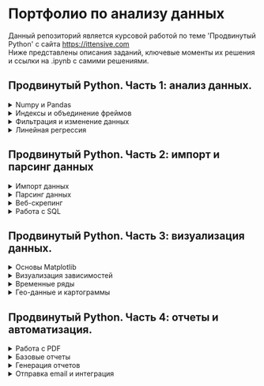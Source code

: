 # Портфолио по анализу данных

Данный репозиторий является курсовой работой по теме 'Продвинутый Python' с сайта https://ittensive.com  
Ниже представлены описания заданий, ключевые моменты их решения и ссылки на .ipynb с самими решениями. 




## Продвинутый Python. Часть 1: анализ данных.  
<details>
  <summary>Numpy и Pandas</summary>
  <details>
    <summary>Задание - импорт данных</summary>
    
Возьмите данные по вызовам пожарных служб в Москве за 2015-2019 годы. Получите из них фрейм данных (таблицу значений). По этому фрейму вычислите среднее значение вызовов пожарных машин в месяц в одном округе Москвы, округлив до целых.  
    
  </details>
  
[Решение:](6_python_advaced/1_analysis/task1.ipynb)
1. Из csv файла загружаем необходимые столбцы.
2. Проверяем названия округов и оставляем только 1е слово в нижнем регистре.
3. Для исправлений опечаток названий округов составляем словарь, где ключ-опечатка, а значения-правильные названия.
4. Исправляем оставшиеся опечатки, путем поиска опечаток в ключах словаря и замены их на значения.
5. Т.к. у нас одна запись за один месяц(не нужно отдельно считать количество месяцов), вычисляем среднее стандартной агрегатной функцией mean() по сгруппированным по округам данным. Получаем среднее количество вызовов в месяц(за все время ведения статистики) для каждого округа.
6. Среднее количество вызовов в месяц для одного(случайного) округа получаем путем усреднения из предыдущего пункта. 
  
</details>
 
  
 
<details>
  <summary>Индексы и объединение фреймов</summary>
  <details>
    <summary>Задание - данные из нескольких источников</summary>
    
Получите данные по безработице в Москве. Объедините эти данные индексами (Месяц/Год) с данными из предыдущего задания (вызовы пожарных) для Центральный административный округ. Найдите значение поля UnemployedMen в том месяце, когда было меньше всего вызовов в Центральном административном округе.
    
  </details>
  
[Решение:](6_python_advaced/1_analysis/task2.ipynb)
1. Из csv файлов загружаем необходимые столбцы.
2. Переиндексируем датафреймы и мержим их по индексам.
3. Оставляем данные только по ЦАО.
4. Прреиндексируем данные по количеству выховов и сортируем по ним.
5. Находим значение UnemployedMen для минимального индекса. 
  
</details>
 
<details>
  <summary>Фильтрация и изменение данных</summary>
  <details>
    <summary>Задание - выделение данных</summary>
    
Получите данные по безработице в Москве. Найдите, с какого года процент людей с ограниченными возможностями (UnemployedDisabled) среди всех безработных (UnemployedTotal) стал меньше 2%.
    
  </details>
  
[Решение:](6_python_advaced/1_analysis/task3.ipynb)
1. Из csv файла загружаем необходимые столбцы.
2. В датафрейм Years отбираем те записи, в которых доля безработных людей с ограниченными возможностями < 2%.
3. Находим минимальное значения года в датафрейме Years. 
  
</details>
 
<details>
  <summary>Линейная регрессия</summary>
  <details>
    <summary>Задание - предсказание на 2020 год</summary>
    
Возьмите данные по безработице в городе Москва. Сгруппируйте данные по годам, и, если в году меньше 6 значений, отбросьте эти годы. Постройте модель линейной регрессии по годам среднего значения отношения UnemployedDisabled к UnemployedTotal (процента людей с ограниченными возможностями) за месяц и ответьте, какое ожидается значение процента безработных инвалидов в 2020 году при сохранении текущей политики города Москвы?
    
  </details>
  
[Решение:](6_python_advaced/1_analysis/task4.ipynb)
1. Из csv файла загружаем необходимые столбцы.
2. Удалим года, по которым мало измерений и создадим массив вида год:доля безработных людей с ограниченными возможностями.
3. Создадим массивы с годами и доля безработных людей с ограниченными возможностями с формой подходящей для тренировки модели.
4. Построим линейную регрессию исходя из подготовленных данных и сделаем предсказание на 2020 год.
5. Построим график(scatter) известных данныи и на нем же отбразим полюченную регрессию. 
  
</details>
 
## Продвинутый Python. Часть 2: импорт и парсинг данных  
<details>
  <summary>Импорт данных</summary>
  <details>
    <summary>Задание - получение данных по API</summary>
    
Изучите API Геокодера Яндекса и получите ключ API для него в кабинете разработчика. Выполните запрос к API и узнайте долготу точки на карте (Point) для города Самара.
    
  </details>
  
[Решение:](6_python_advaced/2_import_and_parsing/task1.ipynb)
1. Введем api-ключ геокодера.
2. Выполним запрос к геокодеру вида 'Россия,+город+Самара&format=json'.
3. Проверим код ответа геокодера и преобразуем ответ в словать.
4. Получим из словаря код страны и название города.
5. Проверим, что код страны и название города - те что мы ищем и возьмем координаты этого объекта.
6. Выведем долготу.
  
</details>

<details>
  <summary>Парсинг данных</summary>
  <details>
    <summary>Задание - получение котировок акций</summary>
    
Получите данные по котировкам акций и найдите, по какому тикеру был максимальный рост числа сделок (в процентах) за 1 ноября 2019 года.
    
  </details>
  
[Решение:](6_python_advaced/2_import_and_parsing/task2.ipynb)
1. Выполним запрос к бирже и распарсим html ответа при помощи bs4.
2. Найдем таблицы по классу и отбросим лишние.
3. Создадим из таблицы датафрейм, в столбце с процентным изменением сделок исправим тире на знак '-' и уберем символ '%'.
4. Преобразуем этот столбец к float, найдем строку с максимальным значение в этом же столбце и выведим тикер. 
  
</details>

<details>
  <summary>Веб-скрепинг</summary>
  <details>
    <summary>Задание - парсинг интернет-магазина</summary>
    
Используя парсинг данных с маркетплейса beru.ru, найдите, на сколько литров отличается общий объем холодильников Саратов 263 и Саратов 452?
    
  </details>
  
[Решение:](6_python_advaced/2_import_and_parsing/task3.ipynb)
1. Создадим список с интересующими нас товарами.
2. Преобразуем этот список к списку регулярных выражений для поиска товаров в коде. Создадим регулярное выражение для поиска общего объема на странице товара. 
3. Создадим функцию get_link, которая принимает bs-объект(страница с товарами) и regexp(шаблон поиска товара) и возвращает относительную ссылку на товар. Если ссылка не найдена - возвращаем пустую строку.
4. Создадим функцию get_total_volume, которая принимает bs-объект(страница товара) и regexp(шаблон поиска объема) и возвращает объем или 0, если объем не найден.
5. Полючаем список локальных ссылок на все товары функцией get_link в цикле, не пустые значения ссылок преобразуем к абсолютным.
6. Прерходим по полученным ссылкам, парсим их, и находим объемы функцией get_total_volume.
7. Считаем разницу объемов. 
  
</details>

<details>
  <summary>Работа с SQL</summary>
  <details>
    <summary>Задание - загрузка результатов в БД</summary>
    
Соберите данные о моделях холодильников Саратов с маркетплейса beru.ru: URL, название, цена, размеры, общий объем, объем холодильной камеры. Создайте соответствующие таблицы в SQLite базе данных и загрузите полученные данные в таблицу beru_goods.
    
  </details>
  
[Решение:](6_python_advaced/2_import_and_parsing/task4.ipynb)
1. Создадим список c шаблонами(regexp) для поиска товаров.
2. Создадим функцию get_link, которая принимает bs-объект(страница с товарами) и regexp(шаблон поиска товара) и возвращает относительную ссылку на товар. Если ссылка не найдена - возвращаем пустую строку.
3. Создадим функцию get_features, которая принимает bs-объект(страница с товаром) и возвращает список характеристик.
4. Полючаем список локальных ссылок на все товары функцией get_link в цикле, преобразуем к абсолютным.
5. Для каждого найденного товара получим его характеристики функцией get_features.
6. Подключимся к БД и создадим таблицу.
7. Запишим в БД характеристики товаров.
8. Проверим, что данные записались в БД корректно, выполнив заррос на вывод всей таблицы.
  
</details>

## Продвинутый Python. Часть 3: визуализация данных.  
  
<details>
  <summary>Основы Matplotlib</summary>
  <details>
    <summary>Задание - типы визуализации данных</summary>
    
Загрузите данные по ЕГЭ за последние годы, выберите данные за 2018-2019 учебный год. Выберите тип диаграммы для отображения результатов по административному округу Москвы, постройте выбранную диаграмму для количества школьников, написавших ЕГЭ на 220 баллов и выше. Выберите тип диаграммы и постройте ее для районов Северо-Западного административного округа Москвы для количества школьников, написавших ЕГЭ на 220 баллов и выше.
    
  </details>
  
[Решение:](6_python_advaced/3_visualization/task1.ipynb)
1. Загрузим данные.
2. Выберем только интересные нам годы(2018-2019) и столбцы(округа, отличники), сгруппируем по адм. округам.
3. Построим bar-график количества отличников по округам.
4. Выберем только интересные нам годы(2018-2019) и столбцы(районы СЗАО, отличники), сгруппируем по районам.
5. Построим bar-график количества отличников по районам СЗАО.
  
</details>  
  
<details>
  <summary>Визуализация зависимостей</summary>
  <details>
    <summary>Задание - результаты марафона</summary>
    
Загрузите данные по итогам марафона. Приведите время половины и полной дистанции к секундам.  Найдите, данные каких серии данных коррелируют (используя диаграмму pairplot в Seaborn).  Найдите коэффициент корреляции этих серий данных, используя scipy.stats.pearsonr.  Постройте график jointplot для коррелирующих данных.
    
  </details>
  
[Решение:](6_python_advaced/3_visualization/task2.ipynb)
1. Загрузим данные, приведем результаты полумарафона и марафона к секундам.
2. Построим pairplot для данных, обнаружим положительную корреляцию между результатами полумарафона и марафона.
3. Коэффициент корреляции Пирсона между полумарафоном и марафоном.
4. Построим joinplot и просмотрим плотность распределений коррелирующих параметров.
  
</details>

<details>
  <summary>Временные ряды</summary>
  <details>
    <summary>Задание - скользящие средние на биржевых графиках</summary>
    
Используя данные индекса РТС за последние годы постройте отдельные графики закрытия (Close) индекса по дням за 2017, 2018, 2019 годы в единой оси X.  Добавьте на график экспоненциальное среднее за 20 дней для значения Max за 2017 год.  Найдите последнюю дату, когда экспоненциальное среднее максимального дневного значения (Max) в 2017 году было больше, чем соответствующее значение Close в 2019 году (это последнее пересечение графика за 2019 год и графика для среднего за 2017 год).
    
  </details>
  
[Решение:](6_python_advaced/3_visualization/task3.ipynb)
1. Загрузим данные индекса РТС за последние годы, приведем дату к типу datetime, обогатим данные номером дня в году.
2. Создадим холст и оси, где по X-порядковый номер дня в году. 
3. Отобразим уровни закрытия индекса РТС за 2017-2019г от номера дня в году(все 3 графика на одном и том же отрезке по X).
4. Посчитаем скользящее среднее за 20 дней в 2017г. и отобразим его рядом с остальными графиками.
5. Найдем последнюю дату, когда скользящее среднее 20 дней в 2017г. было меньше уровня закрытия в 2019г
  
</details>

<details>
  <summary>Гео-данные и картограммы</summary>
  <details>
    <summary>Задание - объекты культурного наследия России</summary>
    
Изучите набор данных по объектам культурного наследия России (в виде gz-архива) и постройте фоновую картограмму по количеству объектов в каждом регионе России, используя гео-данные. Выведите для каждого региона количество объектов в нем.  Посчитайте число объектов культурного наследия в Татарстане.
    
  </details>
  
[Решение:](6_python_advaced/3_visualization/task4.ipynb)
1. Установим geopandas.
2. Прочитаем геоданные и приведем их к проекции у которой нет проблем с регионами РФ в западном полушарии(epsg:5940).
3. Прочитаем данные по объектам культурного наследия, оставим только необходимые столбцы.
4. Создадим новые стобцы Area(по ним будем сливать датафреймы), в которых будут названия регионов в нижнем регистре.
5. Проверим не совпадающие названия регионов между датафреймами(посчитаем разности множеств).
6. Подготовим словарь исправлений, где ключ-'не правильное' название, а значение 'правильное', для столбца Area датафрейма с геоданными.
7. Исправим значения Area датафрейма с геоданными и убедимся в полном совпадении уникальных значений с этим же столбцом датафрейма культурных объектов.
8. Смерджим эти датафреймы по столбцам Area в датафрей data.
9. Построим фоновую градиентную картограмму количества объектов культурного наследия по субьектам РФ и выведим соответствующее количество в центре субьекта.
10. В датафрейме data найдем запись с республикой Татарстан и получим из нее количество объектов в Татарстане. 
  
</details>

## Продвинутый Python. Часть 4: отчеты и автоматизация.  
<details>
  <summary>Работа с PDF</summary>
  <details>
    <summary>Задание - сборка PDF документа</summary>
    
Используя данные по посещаемости библиотек в районах Москвы постройте круговую диаграмму суммарной посещаемости (NumOfVisitors) 20 наиболее популярных районов Москвы. Создайте PDF отчет  используя файл как первую страницу. На второй странице выведите итоговую диаграмму, самый популярный район Москвы и число посетителей библиотек в нем.
    
  </details>
  
[Решение:]6_python_advaced/4_reports%2Fand%2Fautomation/task1.ipynb)
1. Скачаем титульную страницу, шрифт и установим необходимые модули.
2. Загрузим данные, отбросим не нужные столбцы.
3. Создадим поле District с легкочитабельным названием района.
4. Сгруппируем данные по названиям районов, проссумируем посетителей по группам, отсортируем по суммам посетителей, возьмем топ-20 районов.
5. Построим pie-диаграмму по 20 самым 'читающим' районам с указанием % доли для каждого района и сохраним ее в файл.
6. Создадим PDF страницу с диаграммой и сохраним ее в файл.
7. Создадим список из отдельных PDF для слияния, добавим метаданные, сольем страницы и сохраним как отдельный PDF файл.
  
</details>

<details>
  <summary>Базовые отчеты</summary>
  <details>
    <summary>Задание - геральдические символы Москвы</summary>
    
Сгенерируйте PDF документ из списка флагов и гербов районов Москвы. На каждой странице документа выведите название геральдического символа (Name), его описание (Description) и его изображение (Picture). 
    
  </details>
  
[Решение:](6_python_advaced/4_reports%2Fand%2Fautomation/task2.ipynb)
1. Скачаем, шрифт и установим необходимые модули.
2. Создадим функцию add_page, которая создает новую страницу и размещает там название, герб и его описание. Эта функция скачивает герб с сайта op.mos.ru через http прокси.
3. Создадим функцию split_line, которая нарезает описание на строки нужной длины(чтобы они не вылезли за края PDF документа), в зависимости от размера шрифта.
4. Создадим служебные функции line_len и line_offset как вспомогательные для split_line.
5. Загружаем данные, создаем титульный лист(PDF).
6. К титульнуму листу добавляем страницы создаваемые функцией add_page.
7. Сохраняем многостраничный PDF целиком.
  
</details>

<details>
  <summary>Генерация отчетов</summary>
  <details>
    <summary>Задание - многостраничный отчет</summary>
    
Используя данные по активностям в парках Москвы создайте PDF отчет, в котором выведите:      Диаграмму распределения числа активностей по паркам, топ10 самых активных;      Таблицу активностей по всем паркам в виде Активность-Расписание-Парк.
    
  </details>
  
[Решение:](6_python_advaced/4_reports%2Fand%2Fautomation/task2.ipynb)
1. Установим wkhtmltopdf и pdfkit.
2. Составим html шаблон отчета.
3. Загрузим данные по паркам, отбросим лишние столбцы, извлечем названия парков.
4. Построим bar и line диаграммы активностей по паркам.
5. Преобразуем диаграмму в ascii.
6. Отрендерим html шаблон вставив туда картинку и таблицу полученную из датафрейма.
7. Создадим из html документа PDF и сохрание его.
  
</details>

<details>
  <summary>Отправка email и интеграция</summary>
  <details>
    <summary>Задание - объекты культурного наследия России</summary>
    
Соберите отчет по результатам ЕГЭ в 2018-2019 году и отправьте его в HTML формате по адресу support@ittensive.com, используя только Python.  В отчете должно быть:      общее число отличников (учеников, получивших более 220 баллов по ЕГЭ в Москве),     распределение отличников по округам Москвы,     название школы с лучшими результатами по ЕГЭ в Москве.  Диаграмма распределения должна быть вставлена в HTML через data:URI формат (в base64-кодировке).  Дополнительно: приложите к отчету PDF документ того же содержания (дублирующий письмо).
    
  </details>
  
[Решение:](6_python_advaced/4_reports%2Fand%2Fautomation/task4.ipynb)
1. Установим wkhtmltopdf.
2. Составим html шаблон отчета.
3. Загрузим данные по ЕГЭ, оставим нужные нам поля и годы.
4. Посчитаем число отличников, найдем лучшую школу.
5. Сгруппируем отличников по административным округам, на основе этих данных построим pie-диаграмму с % долями отличников.
6. Сохраним диаграмму в ascii.
7. Отрендерим шаблон, вставив туда диаграмму и данные по отличникам и лучшей школе.
8. Подключимся к почтовому серверу.
9. Сформируем заголовки письма и его текстовую часть из отрендеренного шаблона.
10. Создадим PDF из отрендеренного шаблона и добавим этот файл как вложение.
11. Отправим письмо.
  
</details>
